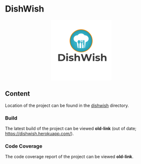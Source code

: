<!-- [![Pipeline status][badge-pipeline]][pipeline]
[![Code coverage][badge-coverage]][code-coverage]
[![Client coverage][badge-react-build]][react-build] -->

# DishWish

<div align="center">
  <img src="graphics/logo.png" alt="logo" width="200"/>
</div>

## Content

Location of the project can be found in the [dishwish](dishwish) directory.

### Build

The latest build of the project can be viewed **old-link** (out of date; https://dishwish.herokuapp.com/).

<!-- The latest build of the project can be viewed [here][react-build]. -->

### Code Coverage

The code coverage report of the project can be viewed **old-link**.

<!-- The code coverage report of the project can be viewed [here][code-coverage]. -->

<!-- **_NOTE:_** Click on one of the ![badges][badge-ex] for quick access to different parts of the project. -->

<!-- Badges -->

<!-- [badge-pipeline]: https://gitlab.stud.idi.ntnu.no/tdt4140-2022/landsby-3/40/dishwish/badges/main/pipeline.svg
[badge-coverage]: https://gitlab.stud.idi.ntnu.no/tdt4140-2022/landsby-3/40/dishwish/badges/main/coverage.svg?
[badge-react-build]: https://img.shields.io/badge/-Latest%20build-informational
[badge-ex]: https://img.shields.io/badge/badges-9cf -->

<!-- Links -->

<!-- [pipeline]: https://gitlab.stud.idi.ntnu.no/tdt4140-2022/landsby-3/40/dishwish/-/pipelines
[code-coverage]: https://tdt4140-2022.pages.stud.idi.ntnu.no/landsby-3/40/dishwish/coverage/ -->
<!-- [releases]: https://gitlab.stud.idi.ntnu.no/tdt4140-2022/landsby-3/40/dishwish/-/releases -->

[react-build]: https://dishwish.herokuapp.com/
